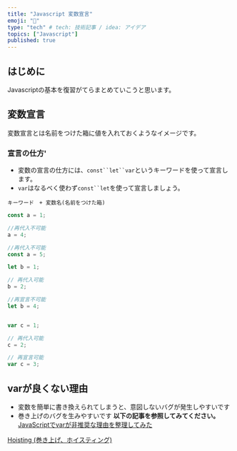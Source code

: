 ```yaml
---
title: "Javascript 変数宣言"
emoji: "🤖"
type: "tech" # tech: 技術記事 / idea: アイデア
topics: ["Javascript"]
published: true
---
```


## はじめに
Javascriptの基本を復習がてらまとめていこうと思います。

## 変数宣言
変数宣言とは名前をつけた箱に値を入れておくようなイメージです。


### 宣言の仕方'
* 変数の宣言の仕方には、`const``let``var`というキーワードを使って宣言します。
* `var`はなるベく使わず`const``let`を使って宣言しましょう。

```
キーワード　+ 変数名(名前をつけた箱)
```

```js
const a = 1;

//再代入不可能
a = 4;  

//再代入不可能
const a = 5; 

```

```js
let b = 1;

// 再代入可能
b = 2; 

//再宣言不可能
let b = 4; 

```

```js

var c = 1;

// 再代入可能
c = 2;

// 再宣言可能
var c = 3; 
```

## varが良くない理由
* 変数を簡単に書き換えられてしまうと、意図しないバグが発生しやすいです
* 巻き上げのバグを生みやすいです
**以下の記事を参照してみてください。**
[JavaScriptでvarが非推奨な理由を整理してみた](https://qiita.com/taiju_suzuki/items/49ed558bd837452353b8)

[Hoisting (巻き上げ、ホイスティング)](https://developer.mozilla.org/ja/docs/Glossary/Hoisting)

